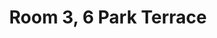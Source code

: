 ---
basin: 'No'
cudn: true
floor: Ground
grade: 4
images:
- /room_database/images/park_t/pt6_3_1.jpg
living_room: 'No'
location: Park Terrace
name: '3'
network: Wireless Only
title: Room 3, 6 Park Terrace
---